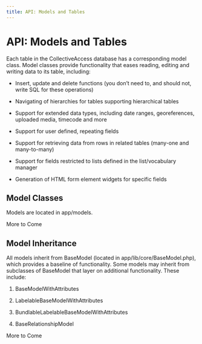```yaml
---
title: API: Models and Tables
---
```


# API: Models and Tables

Each table in the CollectiveAccess database has a corresponding model class. Model classes provide functionality that eases reading, editing and writing data to its table, including:

- Insert, update and delete functions (you don’t need to, and should not, write SQL for these operations)

- Navigating of hierarchies for tables supporting hierarchical tables

- Support for extended data types, including date ranges, georeferences, uploaded media, timecode and more

- Support for user defined, repeating fields

- Support for retrieving data from rows in related tables (many-one and many-to-many)

- Support for fields restricted to lists defined in the list/vocabulary manager

- Generation of HTML form element widgets for specific fields

## Model Classes

Models are located in app/models.

More to Come

## Model Inheritance

All models inherit from BaseModel (located in app/lib/core/BaseModel.php), which provides a baseline of functionality. Some models may inherit from subclasses of BaseModel that layer on additional functionality. These include:

1. BaseModelWithAttributes

2. LabelableBaseModelWithAttributes

3. BundlableLabelableBaseModelWithAttributes

4. BaseRelationshipModel

More to Come